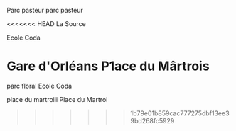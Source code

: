 Parc pasteur
parc pasteur 


<<<<<<< HEAD
La Source

Ecole Coda


Gare d'Orléans
P1ace du Mârtrois
=======
parc floral
Ecole Coda



place du martroiii
Place du Martroi
>>>>>>> 1b79e01b859cac777275dbf13ee39bd268fc5929

